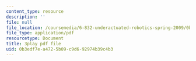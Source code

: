 ```yaml
---
content_type: resource
description: ''
file: null
file_location: /coursemedia/6-832-underactuated-robotics-spring-2009/0b3edf7ea4725b09c9d692974b39c4b3_Z8oMbOj9IWM.pdf
file_type: application/pdf
resourcetype: Document
title: 3play pdf file
uid: 0b3edf7e-a472-5b09-c9d6-92974b39c4b3
---
```

